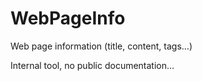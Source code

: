 # WebPageInfo

Web page information (title, content, tags…)

Internal tool, no public documentation…

